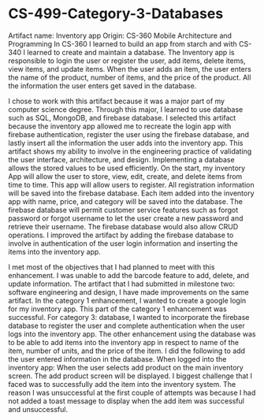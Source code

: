 # CS-499-Category-3-Databases

Artifact name: Inventory app
Origin: CS-360 Mobile Architecture and Programming 
In CS-360 I learned to build an app from starch and with CS-340 I learned to create and maintain a database. 
The Inventory app is responsible to login the user or register the user, add items, delete items, view items, 
and update items. When the user adds an item, the user enters the name of the product, number of items, and 
the price of the product. All the information the user enters get saved in the database.

I chose to work with this artifact because it was a major part of my computer science degree. Through this 
major, I learned to use database such as SQL, MongoDB, and firebase database. I selected this artifact because 
the inventory app allowed me to recreate the login app with firebase authentication, register the user using 
the firebase database, and lastly insert all the information the user adds into the inventory app. This artifact
shows my ability to involve in the engineering practice of validating the user interface, architecture, and 
design. Implementing a database allows the stored values to be used efficiently. On the start, my inventory App 
will allow the user to store, view, edit, create, and delete items from time to time. This app will allow users 
to register. All registration information will be saved into the firebase database. Each item added into the 
inventory app with name, price, and category will be saved into the database. The firebase database will permit
customer service features such as forgot password or forgot username to let the user create a new password and
retrieve their username. The firebase database would also allow CRUD operations. I improved the artifact by adding 
the firebase database to involve in authentication of the user login information and inserting the items into the 
inventory app. 

I met most of the objectives that I had planned to meet with this enhancement. I was unable to add the barcode 
feature to add, delete, and update information.
The artifact that I had submitted in milestone two: software engineering and design, I have made improvements
on the same artifact. In the category 1 enhancement, I wanted to create a google login for my inventory app.
This part of the category 1 enhancement was successful. For category 3: database, I wanted to incorporate the 
firebase database to register the user and complete authentication when the user logs into the inventory app. 
The other enhancement using the database was to be able to add items into the inventory app in respect to name 
of the item, number of units, and the price of the item. I did the following to add the user entered information 
in the database. When logged into the inventory app:
When the user selects add product on the main inventory screen. The add product screen will be displayed. I 
biggest challenge that I faced was to successfully add the item into the inventory system. The reason I was
unsuccessful at the first couple of attempts was because I had not added a toast message to display when the
add item was successful and unsuccessful. 

        
         


